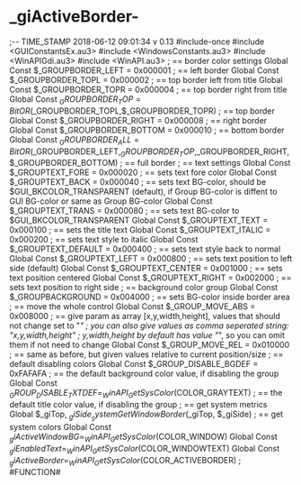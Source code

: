 # _giActiveBorder-
;-- TIME_STAMP   2018-06-12 09:01:34   v 0.13  #include-once #include &lt;GUIConstantsEx.au3> #include &lt;WindowsConstants.au3> #include &lt;WinAPIGdi.au3> #include &lt;WinAPI.au3>  ; == border color settings Global Const $_GROUPBORDER_LEFT     = 0x000001   ; == left border Global Const $_GROUPBORDER_TOPL     = 0x000002   ; == top border left from title Global Const $_GROUPBORDER_TOPR     = 0x000004   ; == top border right from title Global Const $_GROUPBORDER_TOP      = BitOR($_GROUPBORDER_TOPL,$_GROUPBORDER_TOPR)  ; == top border Global Const $_GROUPBORDER_RIGHT    = 0x000008   ; == right border Global Const $_GROUPBORDER_BOTTOM   = 0x000010   ; == bottom border Global Const $_GROUPBORDER_ALL      = BitOR($_GROUPBORDER_LEFT,$_GROUPBORDER_TOP,$_GROUPBORDER_RIGHT,$_GROUPBORDER_BOTTOM)  ; == full border ; == text settings Global Const $_GROUPTEXT_FORE       = 0x000020   ; == sets text fore color Global Const $_GROUPTEXT_BACK       = 0x000040   ; == sets text BG-color, should be $GUI_BKCOLOR_TRANSPARENT (default), if Group BG-color is diffent to GUI BG-color or same as Group BG-color Global Const $_GROUPTEXT_TRANS      = 0x000080   ; == sets text BG-color to $GUI_BKCOLOR_TRANSPARENT Global Const $_GROUPTEXT_TEXT       = 0x000100   ; == sets the title text Global Const $_GROUPTEXT_ITALIC     = 0x000200   ; == sets text style to italic Global Const $_GROUPTEXT_DEFAULT    = 0x000400   ; == sets text style back to normal Global Const $_GROUPTEXT_LEFT       = 0x000800   ; == sets text position to left side (default) Global Const $_GROUPTEXT_CENTER     = 0x001000   ; == sets text position centered Global Const $_GROUPTEXT_RIGHT      = 0x002000   ; == sets text position to right side ; == background color group Global Const $_GROUPBACKGROUND      = 0x004000   ; == sets BG-color inside border area ; == move the whole control Global Const $_GROUP_MOVE_ABS       = 0x008000   ; == give param as array [x,y,width,height], values that should not change set to "*"                                                  ;    you can also give values as comma seperated string: "x,y,width,height"                                                  ;    y,width,height by default has value "*", so you can omit them if not need to change Global Const $_GROUP_MOVE_REL       = 0x010000   ; == same as before, but given values relative to current position/size ; == default disabling colors Global Const $_GROUP_DISABLE_BGDEF  = 0xFAFAFA   ; == the default background color value, if disabling the group Global Const $_GROUP_DISABLE_TXTDEF = _WinAPI_GetSysColor($COLOR_GRAYTEXT) ; == the default title color value, if disabling the group  ; == get system metrics Global $_giTop, $_giSide __SystemGetWindowBorder($_giTop, $_giSide)  ; == get system colors Global Const $_giActiveWindowBG     = _WinAPI_GetSysColor($COLOR_WINDOW) Global Const $_giEnabledText        = _WinAPI_GetSysColor($COLOR_WINDOWTEXT) Global Const $_giActiveBorder       = _WinAPI_GetSysColor($COLOR_ACTIVEBORDER)  ; #FUNCTION# 
